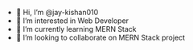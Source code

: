 - 👋 Hi, I’m @jay-kishan010
- 👀 I’m interested in Web Developer
- 🌱 I’m currently learning MERN Stack 
- 💞️ I’m looking to collaborate on MERN Stack project


<!---
jay-kishan010/jay-kishan010 is a ✨ special ✨ repository because its `README.md` (this file) appears on your GitHub profile.
You can click the Preview link to take a look at your changes.
--->
